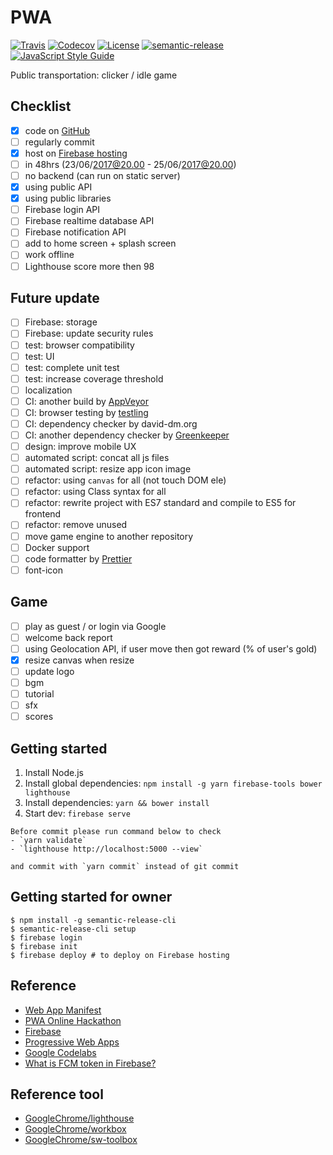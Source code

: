 # PWA

[![Travis](https://img.shields.io/travis/jojoee/pwa-online-hackathon.svg)](https://travis-ci.org/jojoee/pwa-online-hackathon)
[![Codecov](https://img.shields.io/codecov/c/github/jojoee/pwa-online-hackathon.svg)](https://codecov.io/github/jojoee/pwa-online-hackathon)
[![License](https://img.shields.io/github/license/mashape/apistatus.svg)](http://opensource.org/licenses/MIT)
[![semantic-release](https://img.shields.io/badge/%20%20%F0%9F%93%A6%F0%9F%9A%80-semantic--release-e10079.svg)](https://github.com/semantic-release/semantic-release)
[![JavaScript Style Guide](https://img.shields.io/badge/code_style-standard-brightgreen.svg)](https://standardjs.com)

Public transportation: clicker / idle game

## Checklist
- [x] code on [GitHub](https://github.com/jojoee/pwa-online-hackathon)
- [ ] regularly commit
- [x] host on [Firebase hosting](https://pwa-online-hackathon-ae5f6.firebaseapp.com/)
- [ ] in 48hrs (23/06/2017@20.00 - 25/06/2017@20.00)
- [ ] no backend (can run on static server)
- [x] using public API
- [x] using public libraries
- [ ] Firebase login API
- [ ] Firebase realtime database API
- [ ] Firebase notification API
- [ ] add to home screen + splash screen
- [ ] work offline
- [ ] Lighthouse score more then 98

## Future update
- [ ] Firebase: storage
- [ ] Firebase: update security rules
- [ ] test: browser compatibility
- [ ] test: UI
- [ ] test: complete unit test
- [ ] test: increase coverage threshold
- [ ] localization
- [ ] CI: another build by [AppVeyor](http://appveyor.com/)
- [ ] CI: browser testing by [testling](https://ci.testling.com/)
- [ ] CI: dependency checker by david-dm.org
- [ ] CI: another dependency checker by [Greenkeeper](https://greenkeeper.io/)
- [ ] design: improve mobile UX
- [ ] automated script: concat all js files
- [ ] automated script: resize app icon image
- [ ] refactor: using `canvas` for all (not touch DOM ele)
- [ ] refactor: using Class syntax for all
- [ ] refactor: rewrite project with ES7 standard and compile to ES5 for frontend
- [ ] refactor: remove unused
- [ ] move game engine to another repository
- [ ] Docker support
- [ ] code formatter by [Prettier](https://github.com/prettier/prettier)
- [ ] font-icon
## Game
- [ ] play as guest / or login via Google
- [ ] welcome back report
- [ ] using Geolocation API, if user move then got reward (% of user's gold)
- [x] resize canvas when resize
- [ ] update logo
- [ ] bgm
- [ ] tutorial
- [ ] sfx
- [ ] scores

## Getting started
1. Install Node.js
2. Install global dependencies: `npm install -g yarn firebase-tools bower lighthouse`
3. Install dependencies: `yarn && bower install`
4. Start dev: `firebase serve`

```
Before commit please run command below to check
- `yarn validate`
- `lighthouse http://localhost:5000 --view`

and commit with `yarn commit` instead of git commit
```

## Getting started for owner
```
$ npm install -g semantic-release-cli
$ semantic-release-cli setup
$ firebase login
$ firebase init
$ firebase deploy # to deploy on Firebase hosting
```

## Reference
- [Web App Manifest](https://developer.mozilla.org/en-US/docs/Web/Manifest)
- [PWA Online Hackathon](https://pwa.online.hackathon.in.th/)
- [Firebase](https://firebase.google.com/)
- [Progressive Web Apps](https://developers.google.com/web/progressive-web-apps/)
- [Google Codelabs](https://codelabs.developers.google.com)
- [What is FCM token in Firebase?](https://stackoverflow.com/questions/37671380/what-is-fcm-token-in-firebase)

## Reference tool
- [GoogleChrome/lighthouse](https://github.com/GoogleChrome/lighthouse)
- [GoogleChrome/workbox](https://github.com/googlechrome/workbox)
- [GoogleChrome/sw-toolbox](https://github.com/GoogleChrome/sw-toolbox)
